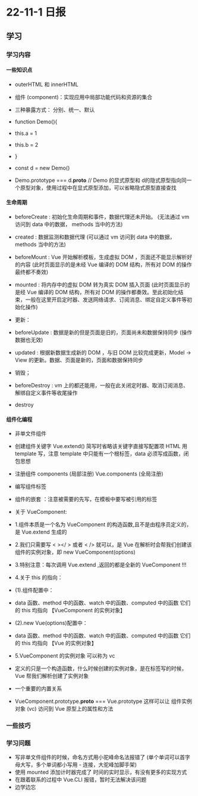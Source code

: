  # 22-11-1 日报
## 学习
### 学习内容
#### 一些知识点
- outerHTML 和 innerHTML 
- 组件 (component)：实现应用中局部功能代码和资源的集合
- 三种暴露方式： 分别、统一、默认


- function Demo(){
-   this.a = 1
-   this.b = 2
- }
- const d = new Demo()
- Demo.prototype === d.__proto__ // Demo 的显式原型和 d的隐式原型指向同一个原型对象，使用过程中在显式原型添加，可以省略隐式原型直接查找 

#### 生命周期
- beforeCreate : 初始化生命周期和事件，数据代理还未开始。 (无法通过 vm 访问到 data 中的数据， methods 当中的方法)
- created : 数据监测和数据代理  (可以通过 vm 访问到 data 中的数据， methods 当中的方法)
- beforeMount : Vue 开始解析模板，生成虚拟 DOM ，页面还不能显示解析好的内容 (此时页面显示的是未经 Vue 编译的 DOM 结构，所有对 DOM 的操作最终都不奏效)
- mounted : 将内存中的虚拟 DOM 转为真实 DOM 插入页面 (此时页面显示的是经 Vue 编译的 DOM 结构，所有对 DOM 的操作都奏效。至此初始化结束，一般在这里开启定时器、发送网络请求、订阅消息、绑定自定义事件等初始化操作)

- 更新：
- beforeUpdate : 数据是新的但是页面是旧的，页面尚未和数据保持同步 (操作数据也无效)
- updated : 根据新数据生成新的 DOM ，与旧 DOM 比较完成更新，Model -> View 的更新。数据、页面是新的，页面和数据保持同步

- 销毁；
- beforeDestroy : vm 上的都还能用，一般在此关闭定时器、取消订阅消息、解绑自定义事件等收尾操作
- destroy

#### 组件化编程
- 非单文件组件

- 创建组件关键字 Vue.extend()  简写时省略该关键字直接写配置项   HTML 用 template 写，注意 template 中只能有一个根标签，data 必须写成函数，闭包思想
- 注册组件 components (局部注册)   Vue.components (全局注册)
- 编写组件标签

- 组件的嵌套 ：注意被需要的先写，在模板中要写被引用的标签

- 关于 VueComponent:
- 1.组件本质是一个名为 VueComponent 的构造函数,且不是由程序员定义的，是 Vue.extend 生成的
- 2.我们只需要写 < ></ > 或者 < /> 就可以，是 Vue 在解析时会帮我们创建该组件的实例对象，即 new VueComponent(options)
- 3.特别注意：每次调用 Vue.extend ,返回的都是全新的 VueComponent !!!
- 4.关于 this 的指向：
- (1).组件配置中：
- data 函数、method 中的函数、watch 中的函数、computed 中的函数 它们的 this 均指向 【VueComponent 的实例对象】
- (2).new Vue(options)配置中：
- data 函数、method 中的函数、watch 中的函数、computed 中的函数 它们的 this 均指向 【Vue 的实例对象】
- 5.VueComponent 的实例对象 可以称为 vc

- 定义的只是一个构造函数，什么时候创建的实例对象，是在标签写的时候，Vue 帮我们解析创建了实例对象

- 一个重要的内置关系
- VueComponent.prototype.__proto__ === Vue.prototype  这样可以让 组件实例对象 (vc) 访问到 Vue 原型上的属性和方法 
### 一些技巧


### 学习问题
- 写非单文件组件的时候，命名方式用小驼峰命名法报错了  (单个单词可以首字母大写，多个单词都小写用 - 连接，大驼峰加脚手架)
- 使用 mounted 添加计时器完成了 时间的实时显示，有没有更多的实现方式 
- 在跟着联系的过程中 Vue.CLI 报错，暂时无法解决该问题
- 边学边忘